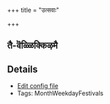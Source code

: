 +++
title = "उत्सवाः"

+++
## तै-वॆळ्ळिक्किऴमै



## Details
- [Edit config file](https://github.com/sanskrit-coders/adyatithi/tree/master/tamil/description_only/tai~veLLikkizhamai.toml)
- Tags: MonthWeekdayFestivals

